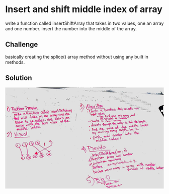 # Insert and shift middle index of array
write a function called insertShiftArray that takes in two values, one an array and one number. insert the number into the middle of the array.

## Challenge
basically creating the splice() array method without using any built in methods.

## Solution

![Getting Started](../../assets/array_shift.jpg)
